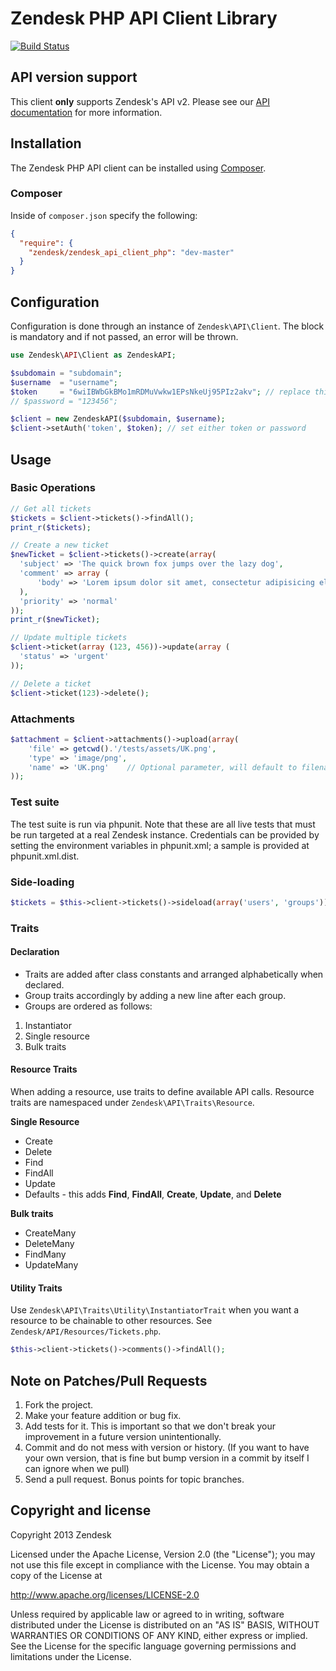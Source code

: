 # Zendesk PHP API Client Library #

[![Build Status](https://travis-ci.org/zendesk/zendesk_api_client_php.svg?branch=master)](https://travis-ci.org/zendesk/zendesk_api_client_php)

## API version support

This client **only** supports Zendesk's API v2.  Please see our [API documentation](http://developer.zendesk.com) for more information.

## Installation

The Zendesk PHP API client can be installed using [Composer](https://packagist.org/packages/zendesk/zendesk_api_client_php).

### Composer

Inside of `composer.json` specify the following:

```json
{
  "require": {
    "zendesk/zendesk_api_client_php": "dev-master"
  }
}
```

## Configuration

Configuration is done through an instance of `Zendesk\API\Client`.
The block is mandatory and if not passed, an error will be thrown.

```php
use Zendesk\API\Client as ZendeskAPI;

$subdomain = "subdomain";
$username  = "username";
$token     = "6wiIBWbGkBMo1mRDMuVwkw1EPsNkeUj95PIz2akv"; // replace this with your token
// $password = "123456";

$client = new ZendeskAPI($subdomain, $username);
$client->setAuth('token', $token); // set either token or password
```

## Usage

### Basic Operations

```php
// Get all tickets
$tickets = $client->tickets()->findAll();
print_r($tickets);

// Create a new ticket
$newTicket = $client->tickets()->create(array(
  'subject' => 'The quick brown fox jumps over the lazy dog',
  'comment' => array (
      'body' => 'Lorem ipsum dolor sit amet, consectetur adipisicing elit, sed do eiusmod tempor incididunt ut labore et dolore magna aliqua.'
  ),
  'priority' => 'normal'
));
print_r($newTicket);

// Update multiple tickets
$client->ticket(array (123, 456))->update(array (
  'status' => 'urgent'
));

// Delete a ticket
$client->ticket(123)->delete();
```

### Attachments

```php
$attachment = $client->attachments()->upload(array(
    'file' => getcwd().'/tests/assets/UK.png',
    'type' => 'image/png',
    'name' => 'UK.png'    // Optional parameter, will default to filename.ext
));
```

### Test suite

The test suite is run via phpunit. Note that these are all live tests that must be run targeted at a real Zendesk instance. Credentials can be provided by setting the environment variables in phpunit.xml; a sample is provided at phpunit.xml.dist.

### Side-loading

```php
$tickets = $this->client->tickets()->sideload(array('users', 'groups'))->findAll();
```

### Traits

#### Declaration

* Traits are added after class constants and arranged alphabetically when declared. 
* Group traits accordingly by adding a new line after each group.
* Groups are ordered as follows:
1. Instantiator 
2. Single resource
3. Bulk traits

#### Resource Traits

When adding a resource, use traits to define available API calls. Resource traits are namespaced under `Zendesk\API\Traits\Resource`.

**Single Resource**
* Create
* Delete
* Find
* FindAll
* Update
* Defaults - this adds **Find**, **FindAll**, **Create**, **Update**, and **Delete**

**Bulk traits**
* CreateMany
* DeleteMany
* FindMany
* UpdateMany

#### Utility Traits

Use `Zendesk\API\Traits\Utility\InstantiatorTrait` when you want a resource to be chainable to other resources. See `Zendesk/API/Resources/Tickets.php`.

```php
$this->client->tickets()->comments()->findAll();
```

## Note on Patches/Pull Requests
1. Fork the project.
2. Make your feature addition or bug fix.
3. Add tests for it. This is important so that we don't break your improvement in a future version unintentionally.
4. Commit and do not mess with version or history. (If you want to have
   your own version, that is fine but bump version in a commit by itself I can
   ignore when we pull)
5. Send a pull request. Bonus points for topic branches.

## Copyright and license

Copyright 2013 Zendesk

Licensed under the Apache License, Version 2.0 (the "License"); you may not use this file except in compliance with the License.
You may obtain a copy of the License at

http://www.apache.org/licenses/LICENSE-2.0

Unless required by applicable law or agreed to in writing, software distributed under the License is distributed on an "AS IS" BASIS, WITHOUT WARRANTIES OR CONDITIONS OF ANY KIND, either express or implied. See the License for the specific language governing permissions and limitations under the License.
